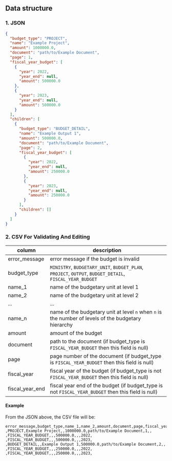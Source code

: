 ## Data structure

### 1. JSON

```json
{
  "budget_type": "PROJECT",
  "name": "Example Project",
  "amount": 1000000.0,
  "document": "path/to/Example Document",
  "page": 1,
  "fiscal_year_budget": [
    {
      "year": 2022,
      "year_end": null,
      "amount": 500000.0
    },
    {
      "year": 2023,
      "year_end": null,
      "amount": 500000.0
    }
  ],
  "children": [
    {
      "budget_type": "BUDGET_DETAIL",
      "name": "Example Output 1",
      "amount": 500000.0,
      "document": "path/to/Example Document",
      "page": 2,
      "fiscal_year_budget": [
        {
          "year": 2022,
          "year_end": null,
          "amount": 250000.0
        },
        {
          "year": 2023,
          "year_end": null,
          "amount": 250000.0
        }
      ],
      "children": []
    }
  ]
}
```

### 2. CSV For Validating And Editing

| column          | description                                                                                             |
| --------------- | ------------------------------------------------------------------------------------------------------- |
| error_message   | error message if the budget is invalid                                                                  |
| budget_type     | `MINISTRY`, `BUDGETARY_UNIT`, `BUDGET_PLAN`, `PROJECT`, `OUTPUT`, `BUDGET_DETAIL`, `FISCAL_YEAR_BUDGET` |
| name_1          | name of the budgetary unit at level 1                                                                   |
| name_2          | name of the budgetary unit at level 2                                                                   |
| ...             | ...                                                                                                     |
| name_n          | name of the budgetary unit at level `n` when `n` is the number of levels of the budgetary hierarchy     |
| amount          | amount of the budget                                                                                    |
| document        | path to the document (if budget_type is `FISCAL_YEAR_BUDGET` then this field is null)                   |
| page            | page number of the document (if budget_type is `FISCAL_YEAR_BUDGET` then this field is null)            |
| fiscal_year     | fiscal year of the budget (if budget_type is not `FISCAL_YEAR_BUDGET` then this field is null)          |
| fiscal_year_end | fiscal year end of the budget (if budget_type is not `FISCAL_YEAR_BUDGET` then this field is null)      |

#### Example

From the JSON above, the CSV file will be:

```
error_message,budget_type,name_1,name_2,amount,document,page,fiscal_year,fiscal_year_end
,PROJECT,Example Project,,1000000.0,path/to/Example Document,1,,
,FISCAL_YEAR_BUDGET,,,500000.0,,,2022,
,FISCAL_YEAR_BUDGET,,,500000.0,,,2023,
,BUDGET_DETAIL,,Example Output 1,500000.0,path/to/Example Document,2,,
,FISCAL_YEAR_BUDGET,,,250000.0,,,2022,
,FISCAL_YEAR_BUDGET,,,250000.0,,,2023,
```
